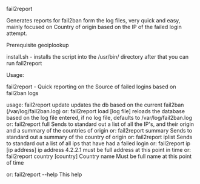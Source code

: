 fail2report

Generates reports for fail2ban form the log files, very quick and easy, mainly focused on Country of origin based on the IP of the failed login attempt.

Prerequisite geoiplookup

install.sh - installs the script into the /usr/bin/ directory after that you can run fail2report

Usage:

fail2report - Quick reporting on the Source of failed logins based on fail2ban logs

usage: fail2report update updates the db based on the current fail2ban (/var/log/fail2ban.log) or: fail2report load [log file] reloads the database based on the log file entered, if no log file, defaults to /var/log/fail2ban.log or: fail2report full Sends to standard out a list of all the IP's, and their origin and a summary of the countries of origin or: fail2report summary Sends to standard out a summary of the country of origin or: fail2report iplist Sends to standard out a list of all ips that have had a failed login or: fail2report ip [ip address] ip address 4.2.2.1 must be full address at this point in time or: fail2report country [country] Country name Must be full name at this point of time

or: fail2report --help This help
